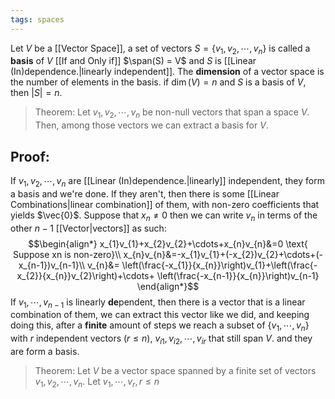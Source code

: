 ```yaml
---
tags: spaces
---
```

Let $V$ be a [[Vector Space]], a set of vectors $S = \{v_{1},v_{2},\cdots, v_{n}\}$ is called a **basis** of $V$ [[If and Only if]] $\span(S) = V$ and $S$ is [[Linear (In)dependence.|linearly independent]]. The **dimension** of a vector space is the number of elements in the basis. if $\dim(V) = n$ and $S$ is a basis of $V$, then $|S| = n$. 

>Theorem: Let $v_{1},v_{2},\cdots,v_{n}$ be non-null vectors that span a space $V$. Then, among those vectors we can extract a basis for $V$.

## Proof:
If $v_{1}, v_{2}, \cdots, v_{n}$ are [[Linear (In)dependence.|linearly]] independent, they form a basis and we're done. If they aren't, then there is some [[Linear Combinations|linear combination]] of them, with non-zero coefficients that yields $\vec{0}$. Suppose that $x_{n} \ne 0$ then we can write $v_{n}$ in terms of the other $n-1$ [[Vector|vectors]] as such:
$$\begin{align*}
x_{1}v_{1}+x_{2}v_{2}+\cdots+x_{n}v_{n}&=0 \text{ Suppose xn is non-zero}\\
x_{n}v_{n}&=-x_{1}v_{1}+(-x_{2})v_{2}+\cdots+(-x_{n-1})v_{n-1}\\
v_{n}&= \left(\frac{-x_{1}}{x_{n}}\right)v_{1}+\left(\frac{-x_{2}}{x_{n}}v_{2}\right)+\cdots+ \left(\frac{-x_{n-1}}{x_{n}}\right)v_{n-1}
\end{align*}$$
If $v_{1}, \cdots, v_{n-1}$ is linearly **de**pendent, then there is a vector that is a linear combination of them, we can extract this vector like we did, and keeping doing this, after a **finite** amount of steps we reach a subset of $\{v_{1},\cdots,v_{n}\}$ with $r$ independent vectors ($r\le n$), $v_{i1},v_{i2},\cdots,v_{ir}$ that still span $V$. and they are form a basis. 

> Theorem: Let $V$ be a vector space spanned by a finite set of vectors $v_{1},v_{2},\cdots, v_{n}$. Let $v_{1}, \cdots, v_{r}, r\le n$ 